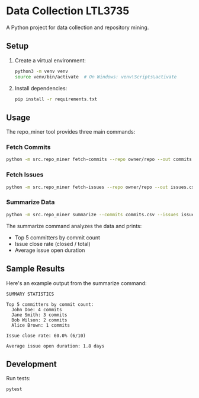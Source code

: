 # Data Collection LTL3735

A Python project for data collection and repository mining.

## Setup

1. Create a virtual environment:
   ```bash
   python3 -m venv venv
   source venv/bin/activate  # On Windows: venv\Scripts\activate
   ```

2. Install dependencies:
   ```bash
   pip install -r requirements.txt
   ```

## Usage

The repo_miner tool provides three main commands:

### Fetch Commits
```bash
python -m src.repo_miner fetch-commits --repo owner/repo --out commits.csv
```

### Fetch Issues
```bash
python -m src.repo_miner fetch-issues --repo owner/repo --out issues.csv
```

### Summarize Data
```bash
python -m src.repo_miner summarize --commits commits.csv --issues issues.csv
```

The summarize command analyzes the data and prints:
- Top 5 committers by commit count
- Issue close rate (closed / total)
- Average issue open duration

## Sample Results

Here's an example output from the summarize command:

```
SUMMARY STATISTICS

Top 5 committers by commit count:
  John Doe: 4 commits
  Jane Smith: 3 commits
  Bob Wilson: 2 commits
  Alice Brown: 1 commits

Issue close rate: 60.0% (6/10)

Average issue open duration: 1.8 days
```

## Development

Run tests:
```bash
pytest
```